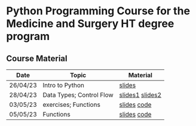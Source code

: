 # Python Programming Course for the Medicine and Surgery HT degree program

## Course Material
**Date** | **Topic** | **Material** |
---------|-----------|--------------|
26/04/23 | Intro to Python | [slides](./slides/00_intro.pdf)
28/04/23 | Data Types; Control Flow | [slides1](./slides/01_data_types.pdf) [slides2](./slides/02_control_flow.pdf)
03/05/23 | exercises; Functions | [slides](./slides/03_functions.pdf) [code](./code/01exercises/)
05/05/23 | Functions | [slides](./slides/03_functions.pdf) [code](./code/02recursion/)